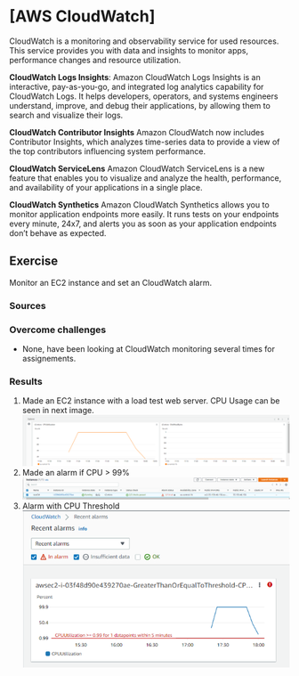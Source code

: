 # [AWS CloudWatch]
CloudWatch is a monitoring and observability service for used resources. This service provides you with data and insights to monitor apps, performance changes and resource utilization. 

**CloudWatch Logs Insights**:
Amazon CloudWatch Logs Insights is an interactive, pay-as-you-go, and integrated log analytics capability for CloudWatch Logs. It helps developers, operators, and systems engineers understand, improve, and debug their applications, by allowing them to search and visualize their logs. 

**CloudWatch Contributor Insights**
Amazon CloudWatch now includes Contributor Insights, which analyzes time-series data to provide a view of the top contributors influencing system performance.

**CloudWatch ServiceLens**
Amazon CloudWatch ServiceLens is a new feature that enables you to visualize and analyze the health, performance, and availability of your applications in a single place.

**CloudWatch Synthetics**
Amazon CloudWatch Synthetics allows you to monitor application endpoints more easily. It runs tests on your endpoints every minute, 24x7, and alerts you as soon as your application endpoints don’t behave as expected. 

## Exercise
Monitor an EC2 instance and set an CloudWatch alarm. 

### Sources
[](https://docs.aws.amazon.com/AmazonCloudWatch/latest/monitoring/cloudwatch_architecture.html)

### Overcome challenges
- None, have been looking at CloudWatch monitoring several times for assignements. 

### Results
1. Made an EC2 instance with a load test web server. CPU Usage can be seen in next image. ![](../../00_includes/AWS/AWS-14.3/CPUgebruik.png)
2. Made an alarm if CPU > 99%![](../../00_includes/AWS/AWS-14.3/alarminEC2.png)
3. Alarm with CPU Threshold![](../../00_includes/AWS/AWS-14.3/alarmuh.png)
